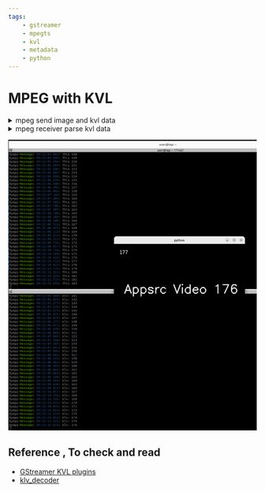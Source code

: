 ```yaml
---
tags:
    - gstreamer
    - mpegts
    - kvl
    - metadata
    - python
---
```


# MPEG with KVL

<details><summary>mpeg send image and kvl data</summary>
```python title="sender"
--8<-- "docs/Other/Gstreamer/mpegts/kvl/appsrc_mpeg_klv_udp.py"
```
</details>

<details><summary>mpeg receiver parse kvl data</summary>
```python title="receiver"
--8<-- "docs/Other/Gstreamer/mpegts/kvl/play_mpeg_video_parse_klv.py"
```
</details>


![alt text](images/output.png)


## Reference , To check and read
- [GStreamer KVL plugins](https://impleotv.com/content/gstreamer-klv-plugins/help/index.html)
- [klv_decoder](https://github.com/tayre/klv-decoder)